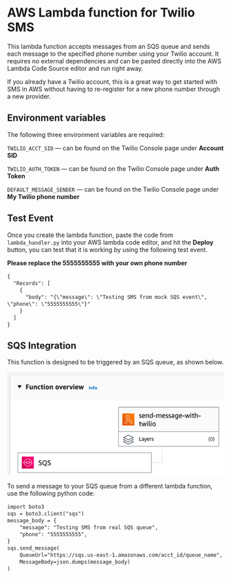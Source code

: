 # AWS Lambda function for Twilio SMS

This lambda function accepts messages from an SQS queue and sends each message to the specified phone number using your Twilio account. It requires no external dependencies and can be pasted directly into the AWS Lambda Code Source editor and run right away. 

If you already have a Twilio account, this is a great way to get started with SMS in AWS without having to re-register for a new phone number through a new provider.

## Environment variables

The following three environment variables are required:

`TWILIO_ACCT_SID` &mdash; can be found on the Twilio Console page under **Account SID**

`TWILIO_AUTH_TOKEN` &mdash; can be found on the Twilio Console page under **Auth Token**

`DEFAULT_MESSAGE_SENDER` &mdash; can be found on the Twilio Console page under **My Twilio phone number**

## Test Event

Once you create the lambda function, paste the code from `lambda_handler.py` into your AWS lambda code editor, and hit the **Deploy** button, you can test that it is working by using the following test event.

**Please replace the 5555555555 with your own phone number**

```
{
  "Records": [
    {
      "body": "{\"message\": \"Testing SMS from mock SQS event\", \"phone\": \"5555555555\"}"
    }
  ]
}
```

## SQS Integration

This function is designed to be triggered by an SQS queue, as shown below. 

![Screenshot of the Function Overview section of the lambda](lambda_trigger.png)

To send a message to your SQS queue from a different lambda function, use the following python code:

```
import boto3
sqs = boto3.client("sqs")
message_body = {
    "message": "Testing SMS from real SQS queue",
    "phone": "5555555555",
}
sqs.send_message(
    QueueUrl="https://sqs.us-east-1.amazonaws.com/acct_id/queue_name",
    MessageBody=json.dumps(message_body)
)
```